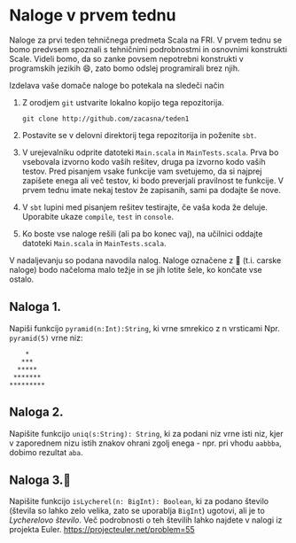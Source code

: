 # Naloge v prvem tednu


Naloge za prvi teden tehničnega predmeta Scala na FRI.
V prvem tednu se bomo predvsem spoznali s tehničnimi podrobnostmi in osnovnimi konstrukti Scale. Videli bomo, da so zanke povsem nepotrebni konstrukti v programskih jezikih :smile:, zato bomo odslej programirali brez njih.

Izdelava vaše domače naloge bo potekala na sledeči način

 1. Z orodjem `git` ustvarite lokalno kopijo tega repozitorija.

        git clone http://github.com/zacasna/teden1
 2. Postavite se v delovni direktorij tega repozitorija in poženite `sbt`.
 3. V urejevalniku odprite datoteki `Main.scala` in `MainTests.scala`. Prva bo vsebovala izvorno kodo vaših rešitev, druga pa izvorno kodo vaših testov. Pred pisanjem vsake funkcije vam svetujemo, da si najprej zapišete enega ali več testov, ki bodo preverjali pravilnost te funkcije. V prvem tednu imate nekaj testov že zapisanih, sami pa dodajte še nove.
 4. V `sbt` lupini med pisanjem rešitev testirajte, če vaša koda že deluje. Uporabite ukaze `compile`, `test` in `console`.
 5. Ko boste vse naloge rešili (ali pa bo konec vaj), na učilnici oddajte datoteki `Main.scala` in `MainTests.scala`.

V nadaljevanju so podana navodila nalog. Naloge označene z :crown: (t.i. carske naloge) bodo načeloma malo težje in se jih lotite šele, ko končate vse ostalo.  

## Naloga 1.
  Napiši funkcijo `pyramid(n:Int):String`, ki vrne smrekico z n vrsticami
  Npr. `pyramid(5)` vrne niz:
```
    *
   ***
  *****
 *******
*********
```

## Naloga 2.
Napišite funkcijo `uniq(s:String): String`, ki za podani niz vrne isti niz, kjer v zaporednem nizu istih znakov ohrani zgolj enega - npr. pri vhodu `aabbba`,  dobimo rezultat `aba`.


## Naloga 3.:crown:
Napišite funkcijo `isLycherel(n: BigInt): Boolean`, ki za podano število (števila so lahko zelo velika, zato se uporablja `BigInt`) ugotovi, ali je to  *Lycherelovo število*.
Več podrobnosti o teh številih lahko najdete v nalogi iz projekta Euler.
 https://projecteuler.net/problem=55
